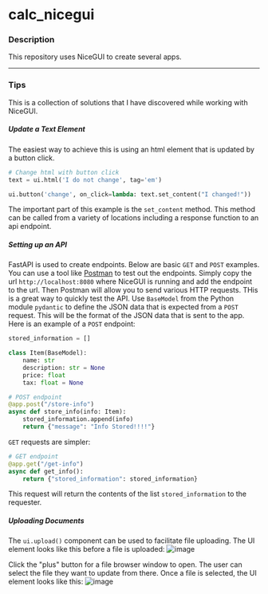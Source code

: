 # calc_nicegui

### Description
This repository uses NiceGUI to create several apps.

---
### Tips
This is a collection of solutions that I have discovered while working with NiceGUI.
##### Update a Text Element
The easiest way to achieve this is using an html element that is updated by a button click.
```python
# Change html with button click
text = ui.html('I do not change', tag='em')

ui.button('change', on_click=lambda: text.set_content("I changed!"))
```
The important part of this example is the `set_content` method. This method can be called from a variety of locations including a response function to an api endpoint.

##### Setting up an API
FastAPI is used to create endpoints. Below are basic `GET` and `POST` examples. You can use a tool like [Postman](https://www.postman.com/) to test out the endpoints. Simply copy the url `http://localhost:8080` where NiceGUI is running and add the endpoint to the url. Then Postman will allow you to send various HTTP requests. THis is a great way to quickly test the API. Use `BaseModel` from the Python module `pydantic` to define the JSON data that is expected from a `POST` request. This will be the format of the JSON data that is sent to the app. Here is an example of a `POST` endpoint:
```python
stored_information = []

class Item(BaseModel):
    name: str
    description: str = None
    price: float
    tax: float = None

# POST endpoint
@app.post("/store-info")
async def store_info(info: Item):
    stored_information.append(info)
    return {"message": "Info Stored!!!!"}
```
`GET` requests are simpler:
```python
# GET endpoint
@app.get("/get-info")
async def get_info():
    return {"stored_information": stored_information}
```
This request will return the contents of the list `stored_information` to the requester.

##### Uploading Documents
The `ui.upload()` component can be used to facilitate file uploading. The UI element looks like this before a file is uploaded:
![image](https://github.com/jmart5/calc_nicegui/assets/93228623/39bfdfe1-dc40-434f-80e5-da7c91f07c29)

Click the "plus" button for a file browser window to open. The user can select the file they want to update from there. Once a file is selected, the UI element looks like this: 
![image](https://github.com/jmart5/calc_nicegui/assets/93228623/c1d6228f-9c26-49b4-be03-23ee36c822a5)

